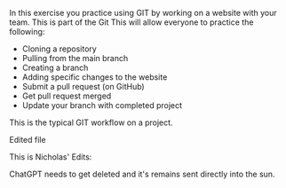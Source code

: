 In this exercise you practice using GIT by working on a website with your team. This is part of the Git   This will allow everyone to practice the following:

- Cloning a repository
- Pulling from the main branch
- Creating a branch
- Adding specific changes to the website
- Submit a pull request (on GitHub)
- Get pull request merged
- Update your branch with completed project

This is the typical GIT workflow on a project. 

Edited file

This is Nicholas' Edits:

ChatGPT needs to get deleted and it's remains sent directly into the sun.


